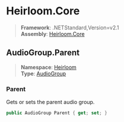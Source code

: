 # Heirloom.Core

> **Framework**: .NETStandard,Version=v2.1  
> **Assembly**: [Heirloom.Core][0]  

## AudioGroup.Parent

> **Namespace**: [Heirloom][0]  
> **Type**: [AudioGroup][1]  

### Parent

Gets or sets the parent audio group.

```cs
public AudioGroup Parent { get; set; }
```

[0]: ../../../Heirloom.Core.md
[1]: ../AudioGroup.md

